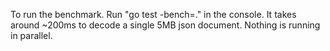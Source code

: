 To run the benchmark. Run "go test -bench=." in the console. It takes around ~200ms to decode a single 5MB json document. Nothing is running in parallel. 